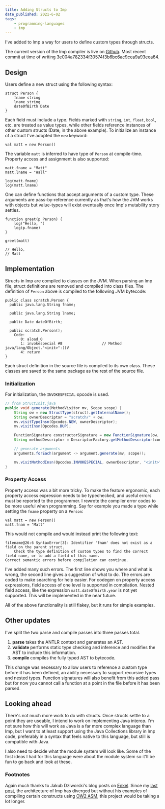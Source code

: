 ```yaml
---
title: Adding Structs to Imp
date_published: 2021-6-02
tags:
    - programming-languages
    - imp
---
```


I've added to Imp a way for users to define custom types through structs.


The current version of the Imp compiler is live on [Github](https://github.com/MH15/imp/). Most recent commit at time of writing [3e004a782334f30574f3b6bc6ac9cea9a93eea64](https://github.com/MH15/imp/tree/3e004a782334f30574f3b6bc6ac9cea9a93eea64).

## Design

Users define a new struct using the following syntax:

```imp
struct Person {
    fname string
    lname string
    dateOfBirth Date
}
```
Each field must include a type. Fields marked with `string`, `int`, `float`, `bool`, etc. are treated as value types, while other fields reference instances of other custom structs (Date, in the above example). To initialize an instance of a struct I've adopted the `new` keyword:

```imp
val matt = new Person()
```

The variable `matt` is inferred to have type of `Person` at compile-time. Property access and assignment is also supported:

```imp
matt.fname = "Matt"
matt.lname = "Hall"

log(matt.fname)
log(matt.lname)
```

One can define functions that accept arguments of a custom type. These arguments are pass-by-reference currently as that's how the JVM works with objects but value-types will exist eventually once Imp's mutability story settles.

```imp
function greet(p Person) {
    log("Hello, ")
    log(p.fname)
}

greet(matt)

// Hello,
// Matt
```


## Implementation

Structs in Imp are compiled to classes on the JVM. When parsing an Imp file, struct definitions are removed and compiled into class files. The definition of `Person` above is compiled to the following JVM bytecode:

```
public class scratch.Person {
  public java.lang.String fname;

  public java.lang.String lname;

  public Date dateOfBirth;

  public scratch.Person();
    Code:
       0: aload_0
       1: invokespecial #8                  // Method java/lang/Object."<init>":()V
       4: return
}
```

Each struct definition in the source file is compiled to its own class. These classes are saved to the same package as the rest of the source file. 

### Initialization

For initialization, the `INVOKESPECIAL` opcode is used.

```java
// from StructInit.java
public void generate(MethodVisitor mv, Scope scope) {
    String ow = new StructType(struct).getInternalName();
    String ownerDescriptor = "scratch/" + ow;
    mv.visitTypeInsn(Opcodes.NEW, ownerDescriptor);
    mv.visitInsn(Opcodes.DUP);

    FunctionSignature constructorSignature = new FunctionSignature(ow, Collections.emptyList(), BuiltInType.VOID);
    String methodDescriptor = DescriptorFactory.getMethodDescriptor(constructorSignature);

    // generate arguments
    arguments.forEach(argument -> argument.generate(mv, scope));

    mv.visitMethodInsn(Opcodes.INVOKESPECIAL, ownerDescriptor, "<init>", methodDescriptor, false);
}
```

### Property Access

Property access was a bit more tricky. To make the feature ergonomic, each property access expression needs to be typechecked, and useful errors must be reported to the programmer. I rewrote the compiler error codes to be more useful when programming. Say for example you made a typo while setting the `fname` property on a `Person`:

```imp
val matt = new Person()
matt.fnam = "Matt"
```

This would not compile and would instead print the following text:

```
filename@26:6 SyntaxError[3]: Identifier 'fnam' does not exist as a field on the parent struct.
	Check the type definition of custom types to find the correct field name, or to add a field of this name.
Correct semantic errors before compilation can continue.
```

I've added many such errors. The first line shows you where and what is wrong, the second line gives a suggestion of what to do. The errors are coded to make searching for help easier. For codegen on property access expressions, field access of one level is supported in compilation. Nested field access, like the expression `matt.dateOfBirth.year` is not yet supported. This will be implemented in the near future.

All of the above functionality is still flakey, but it runs for simple examples.

## Other updates

I've split the two parse and compile passes into three passes total.
1. **parse** takes the ANTLR context and generates an AST.
2. **validate** performs static type checking and inference and modifies the AST to include this information.
3. **compile** compiles the fully typed AST to bytecode.

This change was necessary to allow users to reference a custom type before it has been defined, an ability necessary to support recursive types and nested types. Function signatures will also benefit from this added pass but for now you cannot call a function at a point in the file before it has been parsed. 

## Looking ahead

There's not much more work to do with structs. Once structs settle to a point they are useable, I intend to work on implementing Java interop. I'm not sure how this will work as Java is a far more complex language than Imp, but I want to at least support using the Java Collections library in Imp code, preferably in a syntax that feels native to this language, but still is compatible with Java.

I also need to decide what the module system will look like. Some of the first ideas I had for this language were about the module system so it'll be fun to go back and look at these. 

### Footnotes
Again much thanks to Jakub Dziworski's blog posts on [Enkel](http://jakubdziworski.github.io/categories.html#Enkel-ref). Since my [last post](/blog/imp-jvm-compilation/), the architecture of Imp has diverged but without his examples of compiling certain constructs using [OW2 ASM](https://asm.ow2.io/), this project would be taking a lot longer. 